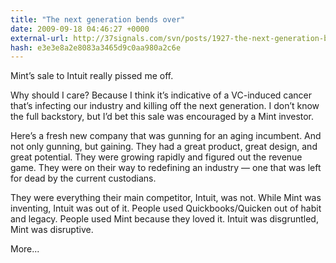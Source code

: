 ```yaml
---
title: "The next generation bends over"
date: 2009-09-18 04:46:27 +0000
external-url: http://37signals.com/svn/posts/1927-the-next-generation-bends-over
hash: e3e3e8a2e8083a3465d9c0aa980a2c6e
---
```


Mint’s sale to Intuit really pissed me off.



Why should I care? Because I think it’s indicative of a VC-induced cancer that’s infecting our industry and killing off the next generation. I don’t know the full backstory, but I’d bet this sale was encouraged by a Mint investor.



Here’s a fresh new company that was gunning for an aging incumbent. And not only gunning, but gaining. They had a great product, great design, and great potential. They were growing rapidly and figured out the revenue game. They were on their way to redefining an industry — one that was left for dead by the current custodians.



They were everything their main competitor, Intuit, was not. While Mint was inventing, Intuit was out of it. People used Quickbooks/Quicken out of habit and legacy. People used Mint because they loved it. Intuit was disgruntled, Mint was disruptive.

More...

 

